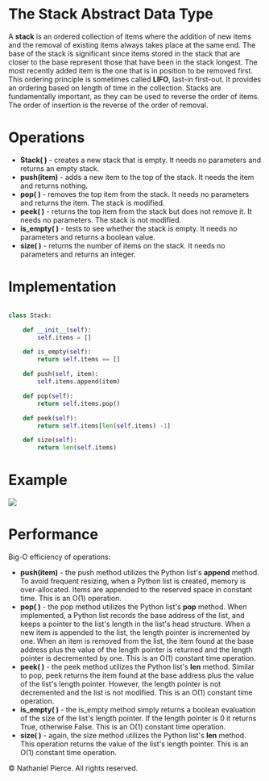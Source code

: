 
<h1>The Stack Abstract Data Type</h1>

<p>A <strong>stack</strong> is an ordered collection of items where the addition of new items and the removal of existing items always takes place at the same end. The base of the stack is significant since items stored in the stack that are closer to the base represent those that have been in the stack longest. The most recently added item is the one that is in position to be removed first. This ordering principle is sometimes called <strong>LIFO</strong>, last-in first-out. It provides an ordering based on length of time in the collection. Stacks are fundamentally important, as they can be used to reverse the order of items. The order of insertion is the reverse of the order of removal.</p>

<h1>Operations</h1>

<ul>
  <li><strong>Stack(  )</strong> - creates a new stack that is empty. It needs no parameters and returns an empty stack.

  <li><strong>push(item)</strong> - adds a new item to the top of the stack. It needs the item and returns nothing.

  <li><strong>pop(  )</strong> - removes the top item from the stack. It needs no parameters and returns the item. The stack is modified.

  <li><strong>peek(  )</strong> - returns the top item from the stack but does not remove it. It needs no parameters. The stack is not modified.

  <li><strong>is_empty(  )</strong> - tests to see whether the stack is empty. It needs no parameters and returns a boolean value.

  <li><strong>size(  )</strong> - returns the number of items on the stack. It needs no parameters and returns an integer.
</ul>

<h1>Implementation</h1>

<p></p>

```python

class Stack:

    def __init__(self):
        self.items = []

    def is_empty(self):
        return self.items == []

    def push(self, item):
        self.items.append(item)

    def pop(self):
        return self.items.pop()

    def peek(self):
        return self.items[len(self.items) -1]

    def size(self):
        return len(self.items)

```

<h1>Example</h1>

![](../../../gif/stack.gif)

<h1>Performance</h1>

<p>Big-O efficiency of operations:</p>

<ul>
  <li><strong>push(item)</strong> - the push method utilizes the Python list's <strong>append</strong> method. To avoid frequent resizing, when a Python list is created, memory is over-allocated. Items are appended to the reserved space in constant time. This is an O(1) operation.

  <li><strong>pop(  )</strong> - the pop method utilizes the Python list's <strong>pop</strong> method. When implemented, a Python list records the base address of the list, and keeps a pointer to the list's length in the list's head structure. When a new item is appended to the list, the length pointer is incremented by one. When an item is removed from the list, the item found at the base address plus the value of the length pointer is returned and the length pointer is decremented by one. This is an O(1) constant time operation.

  <li><strong>peek(  )</strong> - the peek method utilizes the Python list's <strong>len</strong> method. Similar to pop, peek returns the item found at the base address plus the value of the list's length pointer. However, the length pointer is not decremented and the list is not modified. This is an O(1) constant time operation.

  <li><strong>is_empty(  )</strong> - the is_empty method simply returns a boolean evaluation of the size of the list's length pointer. If the length pointer is 0 it returns True, otherwise False. This is an O(1) constant time operation.

  <li><strong>size(  )</strong> - again, the size method utilizes the Python list's <strong>len</strong> method. This operation returns the value of the list's length pointer. This is an O(1) constant time operation.
</ul>

<p>&copy; Nathaniel Pierce. All rights reserved.</p>
